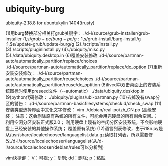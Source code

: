 ubiquity-burg
=============

ubiquity-2.18.8 for ubuntukylin 1404(trusty)

(1)用burg替换部分相关打grub关键字：
./d-i/source/grub-installer/grub-installer
	:1,$s/grub-pc/burg-pc/g
	:1,$s/grub-install/burg-install/g
	:1,$s/update-grub/update-burg/g
(2)./scripts/install.py
(3)./scripts/plugininstall.py
(4)./ubiquity/misc.py
(5)./data/ubiquity.desktop.in
(6)覆盖安装修改
./d-i/source/partman-auto/automatically_partition/replace/choices         
./d-i/source/partman-auto/automatically_partition/replace/do_option
(7)重新安装安装修改：
./d-i/source/partman-auto/automatically_partition/reuse/choices
./d-i/source/partman-auto/automatically_partition/reuse/do_optition
(8)livcd中双击桌面上的安装系统图标时使用preseed文件（--automatic）
./data/ubiquity.desktop.in
(9)python代码修改：
./ubiquity/plugins/ubi-partman.py
(10)去掉没有swap分区的警告：
./d-i/source/partman-basicfilesystems/check.d/check_swap
(11)安装类型选择界面中文化文字修改：
vim ./debian/real-po/zh_CN.po 
(高级安装；
注意：这会删除原有系统的所有文件，可能会用完硬盘的所有剩余空间。； 
利用空闲分区安装正式版2.0；
利用硬盘上现有的空闲分区安装系统，不会影响硬盘上已经安装的其他操作系统；
覆盖原有系统)
(12)语言列表修改，由于i18n.py是从/usr/share/localechooser/languagelist.data.gz读取打列表，所以需要修改./d-i/source/localechooser/languagelist(从/d-i/source/localechooser/debian/rules可以分析到)

vim快捷键：
V：可视;
y：复制;
dd：删除;
p：粘贴.
